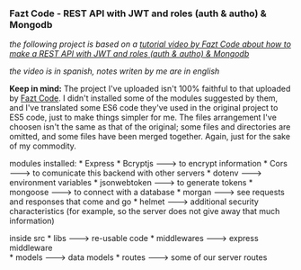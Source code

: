 ### Fazt Code - REST API with JWT and roles (auth & autho) & Mongodb

_the following project is based on a [tutorial video by Fazt Code about how to make a REST API with JWT and roles (auth & autho) & Mongodb](https://www.youtube.com/watch?v=lV7mxivGX_I&t=1042s&ab_channel=FaztCode)_

_the video is in spanish, notes writen by me are in english_

**Keep in mind:** The project I've uploaded isn't 100% faithful to
that uploaded by [Fazt Code](https://www.youtube.com/@FaztCode). 
I didn't installed some of the modules suggested by them, and I've
translated some ES6 code they've used in the original project to
ES5 code, just to make things simpler for me. The files 
arrangement I've choosen isn't the same as that of the original;
some files and directories are omitted, and some files have been
merged together. Again, just for the sake of my commodity.

modules installed: 
    * Express
    * Bcryptjs ---> to encrypt information
    * Cors ---> to comunicate this backend with other servers 
    * dotenv ---> environment variables 
    * jsonwebtoken ---> to generate tokens
    * mongoose ---> to connect with a database
    * morgan ---> see requests and responses that come and go
    * helmet ---> additional security characteristics (for example, so 
the server does not give away that much information)

inside src 
    * libs ---> re-usable code
    * middlewares ---> express middleware  
    * models ---> data models
    * routes ---> some of our server routes